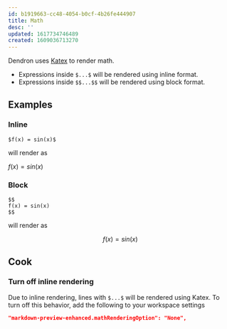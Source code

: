 ```yaml
---
id: b1919663-cc48-4054-b0cf-4b26fe444907
title: Math
desc: ''
updated: 1617734746489
created: 1609036713270
---
```

Dendron uses [Katex](https://katex.org/) to render math.

- Expressions inside `$...$`  will be rendered using inline format.
- Expressions inside `$$...$$` will be rendered using block format.

## Examples

### Inline

```
$f(x) = sin(x)$
```

will render as 

$f(x) = sin(x)$

### Block

```
$$
f(x) = sin(x)
$$
```

will render as

$$
f(x) = sin(x) 
$$


## Cook

### Turn off inline rendering

Due to inline rendering, lines with `$...$` will be rendered using Katex. To turn off this behavior, add the following to your workspace settings

```json
"markdown-preview-enhanced.mathRenderingOption": "None",
```
